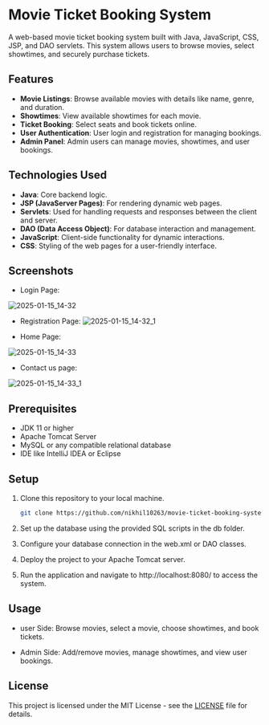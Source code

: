 # Movie Ticket Booking System

A web-based movie ticket booking system built with Java, JavaScript, CSS, JSP, and DAO servlets. This system allows users to browse movies, select showtimes, and securely purchase tickets.

## Features

- **Movie Listings**: Browse available movies with details like name, genre, and duration.
- **Showtimes**: View available showtimes for each movie.
- **Ticket Booking**: Select seats and book tickets online.
- **User Authentication**: User login and registration for managing bookings.
- **Admin Panel**: Admin users can manage movies, showtimes, and user bookings.
  
## Technologies Used

- **Java**: Core backend logic.
- **JSP (JavaServer Pages)**: For rendering dynamic web pages.
- **Servlets**: Used for handling requests and responses between the client and server.
- **DAO (Data Access Object)**: For database interaction and management.
- **JavaScript**: Client-side functionality for dynamic interactions.
- **CSS**: Styling of the web pages for a user-friendly interface.

## Screenshots
- Login Page:
  
![2025-01-15_14-32](https://github.com/user-attachments/assets/68d59154-7ace-45d0-8a74-ade2c0a6b1ed)

- Registration Page:
![2025-01-15_14-32_1](https://github.com/user-attachments/assets/33aab7be-d5f8-4a79-8eb3-cf5d1e42121a)

- Home Page:

![2025-01-15_14-33](https://github.com/user-attachments/assets/a5325154-408d-475a-bc5d-04479d8f27bb)

- Contact us page:

![2025-01-15_14-33_1](https://github.com/user-attachments/assets/716bfc72-e532-43a1-a4a2-ac391ef952dc)


## Prerequisites

- JDK 11 or higher
- Apache Tomcat Server
- MySQL or any compatible relational database
- IDE like IntelliJ IDEA or Eclipse

## Setup

1. Clone this repository to your local machine.
   ```bash
   git clone https://github.com/nikhil10263/movie-ticket-booking-system.git

2. Set up the database using the provided SQL scripts in the db folder.

3. Configure your database connection in the web.xml or DAO classes.

4. Deploy the project to your Apache Tomcat server.

5. Run the application and navigate to http://localhost:8080/ to access the system.


## Usage

- user Side: Browse movies, select a movie, choose showtimes, and book tickets.
  
- Admin Side: Add/remove movies, manage showtimes, and view user bookings.

## License

This project is licensed under the MIT License - see the [LICENSE](https://github.com/nikhil10263/Movie_Ticket_Booking_System/blob/master/LICENSE) file for details.
